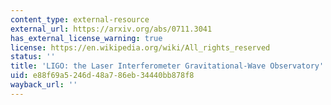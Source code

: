```yaml
---
content_type: external-resource
external_url: https://arxiv.org/abs/0711.3041
has_external_license_warning: true
license: https://en.wikipedia.org/wiki/All_rights_reserved
status: ''
title: 'LIGO: the Laser Interferometer Gravitational-Wave Observatory'
uid: e88f69a5-246d-48a7-86eb-34440bb878f8
wayback_url: ''
---
```

